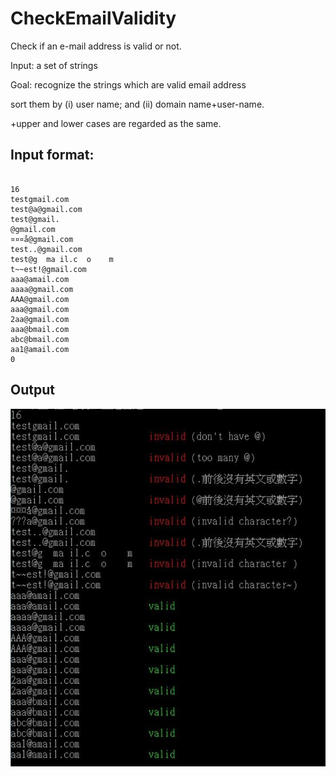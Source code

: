 # CheckEmailValidity
Check if an e-mail address is valid or not.



Input: a set of strings

Goal: recognize the strings which are valid email address

sort them by (i) user name; and (ii) domain name+user-name.

+upper and lower cases are regarded as the same.

## Input format:
<pre><code>
16
testgmail.com
test@a@gmail.com
test@gmail.
@gmail.com
¤¤¤å@gmail.com
test..@gmail.com
test@g  ma il.c  o    m
t~~est!@gmail.com
aaa@amail.com
aaaa@gmail.com
AAA@gmail.com
aaa@gmail.com
2aa@gmail.com
aaa@bmail.com
abc@bmail.com
aa1@amail.com
0
</code></pre>

## Output
![](./run.JPG)

